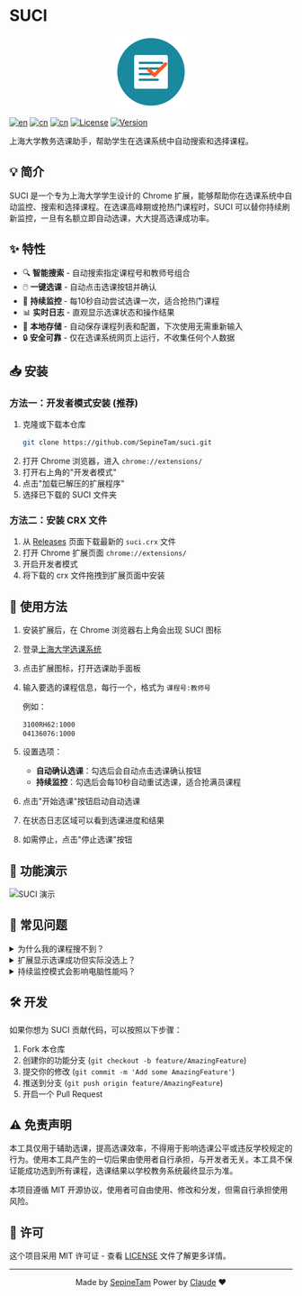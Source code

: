 # SUCI

<p align="center">
  <img src="../../../icons.svg" width="128" height="128" alt="SUCI Logo">
</p>

[![en](https://img.shields.io/badge/lang-English-red.svg)](../../../README.md)
[![cn](https://img.shields.io/badge/语言-中文-yellow.svg)](README.md)
[![cn](https://img.shields.io/badge/come-Español-purple.svg)](../sp/README.md)
[![License](https://img.shields.io/badge/License-MIT-blue.svg)](https://opensource.org/licenses/MIT)
[![Version](https://img.shields.io/badge/version-0.0.1-brightgreen.svg)](https://github.com/SepineTam/suci/releases)

上海大学教务选课助手，帮助学生在选课系统中自动搜索和选择课程。

## 💡 简介

SUCI 是一个专为上海大学学生设计的 Chrome 扩展，能够帮助你在选课系统中自动监控、搜索和选择课程。在选课高峰期或抢热门课程时，SUCI 可以替你持续刷新监控，一旦有名额立即自动选课，大大提高选课成功率。

## ✨ 特性

- 🔍 **智能搜索** - 自动搜索指定课程号和教师号组合
- 🖱️ **一键选课** - 自动点击选课按钮并确认
- 🔄 **持续监控** - 每10秒自动尝试选课一次，适合抢热门课程
- 📊 **实时日志** - 直观显示选课状态和操作结果
- 💾 **本地存储** - 自动保存课程列表和配置，下次使用无需重新输入
- 🔒 **安全可靠** - 仅在选课系统网页上运行，不收集任何个人数据

## 📥 安装

### 方法一：开发者模式安装 (推荐)

1. 克隆或下载本仓库
   ```bash
   git clone https://github.com/SepineTam/suci.git
   ```
2. 打开 Chrome 浏览器，进入 `chrome://extensions/`
3. 打开右上角的"开发者模式"
4. 点击"加载已解压的扩展程序"
5. 选择已下载的 SUCI 文件夹

### 方法二：安装 CRX 文件

1. 从 [Releases](https://github.com/SepineTam/suci/releases) 页面下载最新的 `suci.crx` 文件
2. 打开 Chrome 扩展页面 `chrome://extensions/`
3. 开启开发者模式
4. 将下载的 crx 文件拖拽到扩展页面中安装

## 🚀 使用方法

1. 安装扩展后，在 Chrome 浏览器右上角会出现 SUCI 图标
2. 登录[上海大学选课系统](https://jwxk.shu.edu.cn/)
3. 点击扩展图标，打开选课助手面板
4. 输入要选的课程信息，每行一个，格式为 `课程号:教师号`
   
   例如：
   ```
   3100RH62:1000
   04136076:1000
   ```
5. 设置选项：
   - **自动确认选课**：勾选后会自动点击选课确认按钮
   - **持续监控**：勾选后会每10秒自动重试选课，适合抢满员课程
6. 点击"开始选课"按钮启动自动选课
7. 在状态日志区域可以看到选课进度和结果
8. 如需停止，点击"停止选课"按钮

## 📝 功能演示

![SUCI 演示](https://via.placeholder.com/640x360?text=SUCI+功能演示) <!-- 可以替换为实际的截图或 GIF -->

## 🔧 常见问题

<details>
<summary>为什么我的课程搜不到？</summary>
<p>请确认课程号和教师号是否正确，也可能是该课程不在当前选课阶段。</p>
</details>

<details>
<summary>扩展显示选课成功但实际没选上？</summary>
<p>可能是课程已满或与已选课程时间冲突，请查看选课系统给出的具体提示。</p>
</details>

<details>
<summary>持续监控模式会影响电脑性能吗？</summary>
<p>持续监控只会每10秒进行一次操作，对性能影响很小。在不使用时可以点击停止按钮关闭。</p>
</details>

## 🛠️ 开发

如果你想为 SUCI 贡献代码，可以按照以下步骤：

1. Fork 本仓库
2. 创建你的功能分支 (`git checkout -b feature/AmazingFeature`)
3. 提交你的修改 (`git commit -m 'Add some AmazingFeature'`)
4. 推送到分支 (`git push origin feature/AmazingFeature`)
5. 开启一个 Pull Request

## ⚠️ 免责声明

本工具仅用于辅助选课，提高选课效率，不得用于影响选课公平或违反学校规定的行为。使用本工具产生的一切后果由使用者自行承担，与开发者无关。本工具不保证能成功选到所有课程，选课结果以学校教务系统最终显示为准。

本项目遵循 MIT 开源协议，使用者可自由使用、修改和分发，但需自行承担使用风险。

## 📜 许可

这个项目采用 MIT 许可证 - 查看 [LICENSE](LICENSE) 文件了解更多详情。

---

<p align="center">
  Made by <a href="https://github.com/SepineTam">SepineTam</a> Power by <a href="https://claude.ai/">Claude</a> ❤️
</p>
